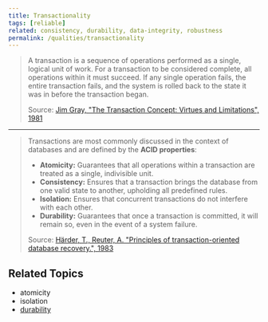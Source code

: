 ```yaml
---
title: Transactionality
tags: [reliable]
related: consistency, durability, data-integrity, robustness
permalink: /qualities/transactionality
---
```


> A transaction is a sequence of operations performed as a single, logical unit of work. For a transaction to be considered complete, all operations within it must succeed. If any single operation fails, the entire transaction fails, and the system is rolled back to the state it was in before the transaction began.
> 
> Source: [Jim Gray, "The Transaction Concept: Virtues and Limitations", 1981](https://www.microsoft.com/en-us/research/publication/the-transaction-concept-virtues-and-limitations/)

<hr class="with-no-margin"/>

> Transactions are most commonly discussed in the context of databases and are defined by the **ACID properties**:
> *   **Atomicity:** Guarantees that all operations within a transaction are treated as a single, indivisible unit.
> *   **Consistency:** Ensures that a transaction brings the database from one valid state to another, upholding all predefined rules.
> *   **Isolation:** Ensures that concurrent transactions do not interfere with each other.
> *   **Durability:** Guarantees that once a transaction is committed, it will remain so, even in the event of a system failure.
> 
> Source: [Härder, T., Reuter, A. "Principles of transaction-oriented database recovery.", 1983](https://dl.acm.org/doi/10.1145/357389.357413)
>

## Related Topics

- atomicity
- isolation
- [durability](/qualities/durability)
